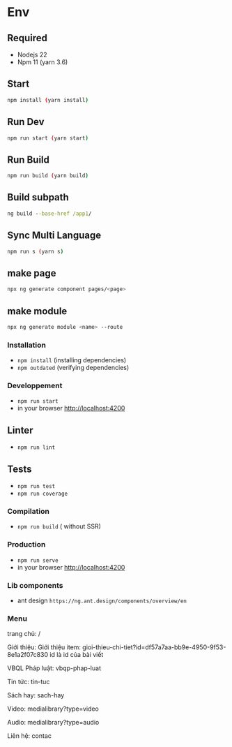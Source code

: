 # Env
## Required
- Nodejs 22
- Npm 11 (yarn 3.6)

## Start
```bash
npm install (yarn install)
```

## Run Dev
```bash
npm run start (yarn start)
```

## Run Build
```bash
npm run build (yarn build)
```

## Build subpath
```cmd
ng build --base-href /app1/
```

## Sync Multi Language
```bash
npm run s (yarn s)
```

## make page

```bash
npx ng generate component pages/<page>
```

## make module

```bash
npx ng generate module <name> --route
```
### Installation
* `npm install` (installing dependencies)
* `npm outdated` (verifying dependencies)

### Developpement
* `npm run start`
* in your browser [http://localhost:4200](http://localhost:4200) 

## Linter
* `npm run lint`

## Tests
* `npm run test`
* `npm run coverage`

### Compilation
* `npm run build`       ( without SSR)

### Production
* `npm run serve`
* in your browser [http://localhost:4200](http://localhost:4200) 

### Lib components
* ant design `https://ng.ant.design/components/overview/en`


### Menu
trang chủ: /

Giới thiệu:
	Giới thiệu item: gioi-thieu-chi-tiet?id=df57a7aa-bb9e-4950-9f53-8e1a2f07c830    id là  id của bài viết

VBQL Pháp luật: vbqp-phap-luat

Tin tức: tin-tuc

Sách hay: sach-hay

Video: medialibrary?type=video

Audio: medialibrary?type=audio

Liên hệ: contac